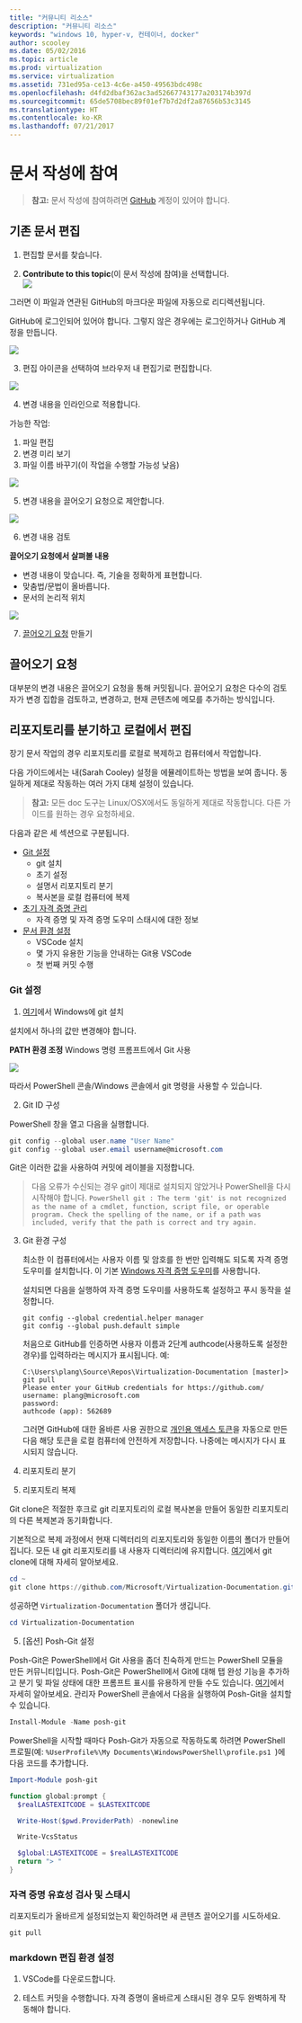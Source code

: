 ```yaml
---
title: "커뮤니티 리소스"
description: "커뮤니티 리소스"
keywords: "windows 10, hyper-v, 컨테이너, docker"
author: scooley
ms.date: 05/02/2016
ms.topic: article
ms.prod: virtualization
ms.service: virtualization
ms.assetid: 731ed95a-ce13-4c6e-a450-49563bdc498c
ms.openlocfilehash: d4fd2dbaf362ac3ad52667743177a203174b397d
ms.sourcegitcommit: 65de5708bec89f01ef7b7d2df2a87656b53c3145
ms.translationtype: HT
ms.contentlocale: ko-KR
ms.lasthandoff: 07/21/2017
---
```

# 문서 작성에 참여

> **참고:**  문서 작성에 참여하려면 [GitHub](https://www.github.com) 계정이 있어야 합니다.

## 기존 문서 편집

1. 편집할 문서를 찾습니다.  

2. **Contribute to this topic**(이 문서 작성에 참여)을 선택합니다.  
  ![](media/editDoc.png)
  
  그러면 이 파일과 연관된 GitHub의 마크다운 파일에 자동으로 리디렉션됩니다.
  
  GitHub에 로그인되어 있어야 합니다.  그렇지 않은 경우에는 로그인하거나 GitHub 계정을 만듭니다.
  
  ![](media/GitHubView.png)
  
3. 편집 아이콘을 선택하여 브라우저 내 편집기로 편집합니다.
  
  ![](media/GitHubEdit.png)

4. 변경 내용을 인라인으로 적용합니다.
  
  가능한 작업:
  1. 파일 편집
  2. 변경 미리 보기
  3. 파일 이름 바꾸기(이 작업을 수행할 가능성 낮음)
  
  ![](media/GitHubEditor.png)
  
5. 변경 내용을 끌어오기 요청으로 제안합니다.
  
  ![](media/GitHubProposeChange.png)

6. 변경 내용 검토
  
  **끌어오기 요청에서 살펴볼 내용**  
  * 변경 내용이 맞습니다. 즉, 기술을 정확하게 표현합니다.
  * 맞춤법/문법이 올바릅니다.
  * 문서의 논리적 위치
    
  ![](media/GitHubCreatePR.png)

7. [끌어오기 요청](contribute-to-docs.md#pull-requests) 만들기  

## 끌어오기 요청

대부분의 변경 내용은 끌어오기 요청을 통해 커밋됩니다.  끌어오기 요청은 다수의 검토자가 변경 집합을 검토하고, 변경하고, 현재 콘텐츠에 메모를 추가하는 방식입니다.


## 리포지토리를 분기하고 로컬에서 편집

장기 문서 작업의 경우 리포지토리를 로컬로 복제하고 컴퓨터에서 작업합니다.

다음 가이드에서는 내(Sarah Cooley) 설정을 에뮬레이트하는 방법을 보여 줍니다.  동일하게 제대로 작동하는 여러 가지 대체 설정이 있습니다.

> **참고:** 모든 doc 도구는 Linux/OSX에서도 동일하게 제대로 작동합니다.  다른 가이드를 원하는 경우 요청하세요.

다음과 같은 세 섹션으로 구분됩니다.
* [Git 설정](contribute-to-docs.md#set-up-git)
  * git 설치
  * 초기 설정
  * 설명서 리포지토리 분기
  * 복사본을 로컬 컴퓨터에 복제
* [초기 자격 증명 관리](contribute-to-docs.md#validate-and-stash-credentials)
  * 자격 증명 및 자격 증명 도우미 스태시에 대한 정보
* [문서 환경 설정](contribute-to-docs.md#set-up-markdown-editing-environment)
  * VSCode 설치
  * 몇 가지 유용한 기능을 안내하는 Git용 VSCode
  * 첫 번째 커밋 수행

### Git 설정

1. [여기](https://git-for-windows.github.io/)에서 Windows에 git 설치

  설치에서 하나의 값만 변경해야 합니다.

  **PATH 환경 조정** Windows 명령 프롬프트에서 Git 사용

  ![](media/GitFromWinCMD.png)

  따라서 PowerShell 콘솔/Windows 콘솔에서 git 명령을 사용할 수 있습니다.

2. Git ID 구성

  PowerShell 창을 열고 다음을 실행합니다.

  ``` PowerShell
  git config --global user.name "User Name"
  git config --global user.email username@microsoft.com
  ```

  Git은 이러한 값을 사용하여 커밋에 레이블을 지정합니다.

  > 다음 오류가 수신되는 경우 git이 제대로 설치되지 않았거나 PowerShell을 다시 시작해야 합니다.
    ``` PowerShell
    git : The term 'git' is not recognized as the name of a cmdlet, function, script file, or operable program. Check the spelling of the name, or if a path was included, verify that the path is correct and try again.
    ```

3. Git 환경 구성

   최소한 이 컴퓨터에서는 사용자 이름 및 암호를 한 번만 입력해도 되도록 자격 증명 도우미를 설치합니다.
   이 기본 [Windows 자격 증명 도우미](https://github.com/Microsoft/Git-Credential-Manager-for-Windows#download-and-install)를 사용합니다.

   설치되면 다음을 실행하여 자격 증명 도우미를 사용하도록 설정하고 푸시 동작을 설정합니다.
   ```
   git config --global credential.helper manager
   git config --global push.default simple
   ```

   처음으로 GitHub를 인증하면 사용자 이름과 2단계 authcode(사용하도록 설정한 경우)를 입력하라는 메시지가 표시됩니다.
   예:
   ```
   C:\Users\plang\Source\Repos\Virtualization-Documentation [master]> git pull
   Please enter your GitHub credentials for https://github.com/
   username: plang@microsoft.com
   password:
   authcode (app): 562689
   ```
   그러면 GitHub에 대한 올바른 사용 권한으로 [개인용 액세스 토큰](https://github.com/settings/tokens)을 자동으로 만든 다음 해당 토큰을 로컬 컴퓨터에 안전하게 저장합니다. 나중에는 메시지가 다시 표시되지 않습니다.

4. 리포지토리 분기

5. 리포지토리 복제

  Git clone은 적절한 후크로 git 리포지토리의 로컬 복사본을 만들어 동일한 리포지토리의 다른 복제본과 동기화합니다.

  기본적으로 복제 과정에서 현재 디렉터리의 리포지토리와 동일한 이름의 폴더가 만들어집니다.  모든 내 git 리포지토리를 내 사용자 디렉터리에 유지합니다.  [여기](http://git-scm.com/docs/git-clone)에서 git clone에 대해 자세히 알아보세요.

  ``` PowerShell
  cd ~
  git clone https://github.com/Microsoft/Virtualization-Documentation.git
  ```

  성공하면 `Virtualization-Documentation` 폴더가 생깁니다.

  ``` PowerShell
  cd Virtualization-Documentation
  ```

5. [옵션] Posh-Git 설정

  Posh-Git은 PowerShell에서 Git 사용을 좀더 친숙하게 만드는 PowerShell 모듈을 만든 커뮤니티입니다.  Posh-Git은 PowerShell에서 Git에 대해 탭 완성 기능을 추가하고 분기 및 파일 상태에 대한 프롬프트 표시를 유용하게 만들 수도 있습니다.  [여기](https://github.com/dahlbyk/posh-git)에서 자세히 알아보세요.  관리자 PowerShell 콘솔에서 다음을 실행하여 Posh-Git을 설치할 수 있습니다.

  ``` PowerShell
  Install-Module -Name posh-git
  ```

  PowerShell을 시작할 때마다 Posh-Git가 자동으로 작동하도록 하려면 PowerShell 프로필(예: `%UserProfile%\My Documents\WindowsPowerShell\profile.ps1 `)에 다음 코드를 추가합니다.

  ``` PowerShell
  Import-Module posh-git

  function global:prompt {
    $realLASTEXITCODE = $LASTEXITCODE

    Write-Host($pwd.ProviderPath) -nonewline

    Write-VcsStatus

    $global:LASTEXITCODE = $realLASTEXITCODE
    return "> "
  }
  ```

### 자격 증명 유효성 검사 및 스태시

  리포지토리가 올바르게 설정되었는지 확인하려면 새 콘텐츠 끌어오기를 시도하세요.

  ``` PowerShell
  git pull
  ```


### markdown 편집 환경 설정

1. VSCode를 다운로드합니다.

6. 테스트 커밋을 수행합니다.  자격 증명이 올바르게 스태시된 경우 모두 완벽하게 작동해야 합니다.




